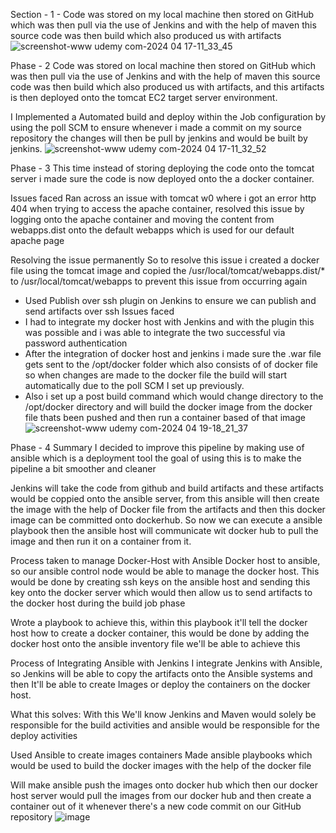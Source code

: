 Section - 1 - Code was stored on my local machine then stored on GitHub which was then pull via the use of Jenkins and with the help of maven this source code was then build which also produced us with artifacts 
![screenshot-www udemy com-2024 04 17-11_33_45](https://github.com/Sehindemi/hello-world/assets/97199481/c5c99673-acd4-41cc-bfff-2baf821eaa6c)


Phase - 2 
Code was stored on local machine then stored on GitHub which was then pull via the use of Jenkins and with the help of maven this source code was then build which also produced us with artifacts, and this artifacts is then deployed onto the tomcat EC2 target server environment.

I Implemented a Automated build and deploy within the Job configuration by  using the poll SCM to ensure whenever i made a commit on my source repository the changes will then be pull by jenkins and would be built by jenkins.
![screenshot-www udemy com-2024 04 17-11_32_52](https://github.com/Sehindemi/hello-world/assets/97199481/33338bd1-62db-4162-b1a8-4d3effea35f1)

Phase - 3 
This time instead of storing deploying the code onto the tomcat server i made sure the code is now deployed onto the a docker container.

Issues faced 
Ran across an issue with tomcat w0 where i got an error http 404 when trying to access the apache container, resolved this issue by logging onto the apache container and moving the content from webapps.dist onto the default webapps which is used for our default apache page 

Resolving the issue permanently 
So to resolve this issue i created a docker file using the tomcat image and copied the /usr/local/tomcat/webapps.dist/* to  /usr/local/tomcat/webapps to prevent this issue from occurring again 

- Used Publish over ssh plugin on Jenkins to ensure we can publish and send artifacts over ssh 
Issues faced
- I had to integrate my docker host with Jenkins and with the plugin this was possible and i was able to integrate the two successful via password authentication 
- After the integration of docker host and jenkins i made sure the .war file gets sent to the /opt/docker folder which also consists of of docker file so when changes are made to the docker file the build will start automatically due to the poll SCM I set up previously.
- Also i set up a post build command which would change directory to the /opt/docker directory and will build the docker image from the docker file thats been pushed and then run a container based of that image
![screenshot-www udemy com-2024 04 19-18_21_37](https://github.com/Sehindemi/hello-world/assets/97199481/6f6d92e7-2b90-4706-8547-a9f6214ac752)

Phase - 4
Summary 
I decided to improve this pipeline by making use of ansible which is a deployment tool the goal of using this is to make the pipeline a bit smoother and cleaner 

Jenkins will take the code from github and build artifacts and these artifacts would be coppied onto the ansible server, from this ansible will then create the image with the help of Docker file from the artifacts and then this docker image can be committed onto dockerhub.
So now we can execute a ansible playbook then the ansible host will communicate wit docker hub to pull the image and then run it on a container from it.

Process taken to manage Docker-Host with Ansible
Docker host to ansible, so our ansible control node would be able to manage the docker host. This would be done by creating ssh keys on the ansible host and sending this key onto the docker server which would then allow us to send artifacts to the docker host during the build job phase 

Wrote a playbook to achieve this, within this playbook it'll tell the docker host how to create a docker container, this would be done by adding the docker host onto the ansible inventory file we'll be able to achieve this 

Process of Integrating Ansible with Jenkins 
I integrate Jenkins with Ansible, so Jenkins will be able to copy the artifacts onto the Ansible systems and then It'll be able to create Images or deploy the containers on the docker host.

What this solves:
With this We'll know Jenkins and Maven would solely be responsible for the build activities and ansible would be responsible for the deploy activities 

Used Ansible to create images containers
Made ansible playbooks which would be used to build the docker images with the help of the docker file

Will make ansible push the images onto docker hub which then our docker host server would pull the images from our docker hub and then create a container out of it whenever there's a new code commit on our GitHub repository 
![image](https://github.com/Sehindemi/hello-world/assets/97199481/b0f8f317-fb65-4d20-a6b0-e8e87ea641f7)
